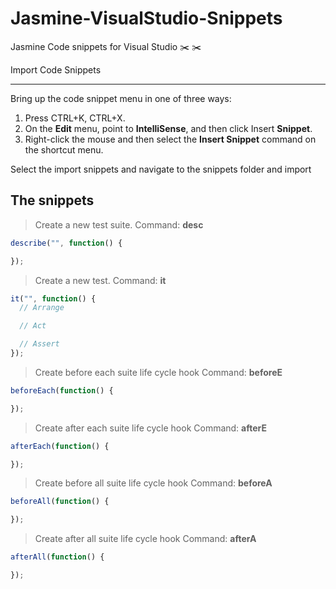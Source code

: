 # Jasmine-VisualStudio-Snippets
Jasmine Code snippets for Visual Studio :scissors: :scissors:

Import Code Snippets
***
Bring up the code snippet menu in one of three ways:
1. Press CTRL+K, CTRL+X.
2. On the **Edit** menu, point to **IntelliSense**, and then click Insert **Snippet**.
3. Right-click the mouse and then select the **Insert Snippet** command on the shortcut menu.

Select the import snippets and navigate to the snippets folder and import

## The snippets

> Create a new test suite.
> Command: **desc**
```javascript
describe("", function() {

});
```
> Create a new test.
> Command: **it**
```javascript
it("", function() {
  // Arrange

  // Act

  // Assert
});
```
> Create before each suite life cycle hook
> Command: **beforeE**
```javascript
beforeEach(function() {

});
```
> Create after each suite life cycle hook
> Command: **afterE**
```javascript
afterEach(function() {

});
```
> Create before all  suite life cycle hook
> Command: **beforeA**
```javascript
beforeAll(function() {

});
```
> Create after all suite life cycle hook
> Command: **afterA**
```javascript
afterAll(function() {

});
```

